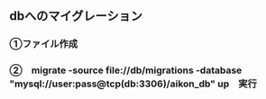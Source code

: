 ## dbへのマイグレーション
### ①ファイル作成
### ②　migrate -source file://db/migrations -database "mysql://user:pass@tcp(db:3306)/aikon_db" up　実行
